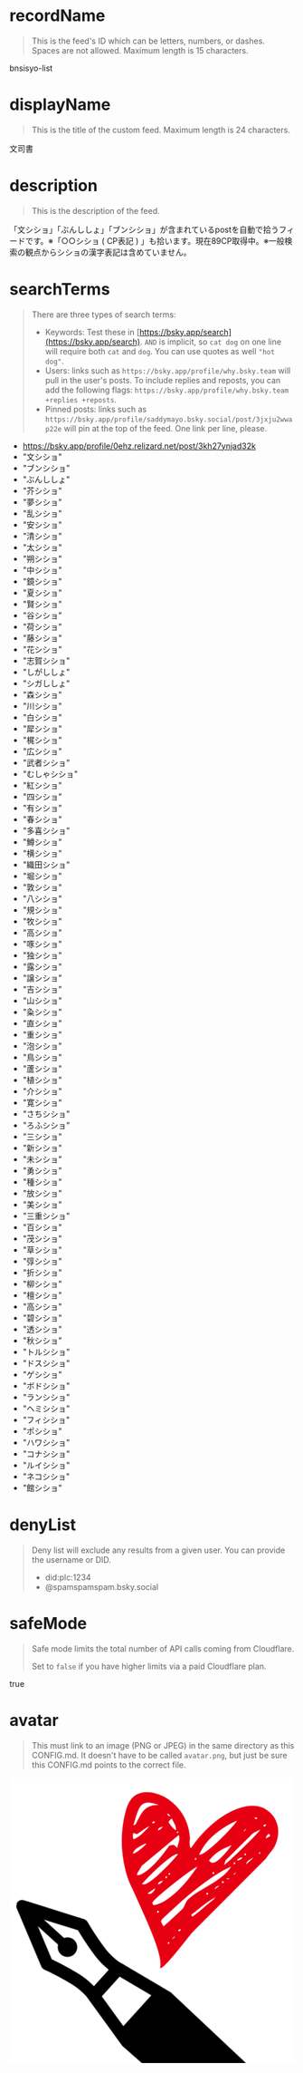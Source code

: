 
# recordName

> This is the feed's ID which can be letters, numbers, or dashes. Spaces are not allowed. Maximum length is 15 characters.

bnsisyo-list

# displayName

> This is the title of the custom feed. Maximum length is 24 characters.

文司書

# description

> This is the description of the feed.

「文シショ」「ぶんししょ」「ブンシショ」が含まれているpostを自動で拾うフィードです。※「○○シショ ( CP表記 ) 」も拾います。現在89CP取得中。※一般検索の観点からシショの漢字表記は含めていません。

# searchTerms

> There are three types of search terms:
>
> - Keywords: Test these in [https://bsky.app/search](https://bsky.app/search). `AND` is implicit, so `cat dog` on one line will require both `cat` and `dog`. You can use quotes as well `"hot dog"`.
> - Users: links such as `https://bsky.app/profile/why.bsky.team` will pull in the user's posts. To include replies and reposts, you can add the following flags: `https://bsky.app/profile/why.bsky.team +replies +reposts`.
> - Pinned posts: links such as `https://bsky.app/profile/saddymayo.bsky.social/post/3jxju2wwap22e` will pin at the top of the feed. One link per line, please.

- https://bsky.app/profile/0ehz.relizard.net/post/3kh27ynjad32k
- "文シショ"
- "ブンシショ"
- "ぶんししょ"
- "芥シショ"
- "夢シショ"
- "乱シショ"
- "安シショ"
- "清シショ"
- "太シショ"
- "朔シショ"
- "中シショ"
- "鏡シショ"
- "夏シショ"
- "賢シショ"
- "谷シショ"
- "荷シショ"
- "藤シショ"
- "花シショ"
- "志賀シショ"
- "しがししょ"
- "シガししょ"
- "森シショ"
- "川シショ"
- "白シショ"
- "犀シショ"
- "梶シショ"
- "広シショ"
- "武者シショ"
- "むしゃシショ"
- "紅シショ"
- "四シショ"
- "有シショ"
- "春シショ"
- "多喜シショ"
- "鱒シショ"
- "横シショ"
- "織田シショ"
- "堀シショ"
- "敦シショ"
- "八シショ"
- "規シショ"
- "牧シショ"
- "高シショ"
- "啄シショ"
- "独シショ"
- "露シショ"
- "譲シショ"
- "吉シショ"
- "山シショ"
- "粂シショ"
- "直シショ"
- "重シショ"
- "泡シショ"
- "鳥シショ"
- "蘆シショ"
- "植シショ"
- "介シショ"
- "寛シショ"
- "さちシショ"
- "ろふシショ"
- "三シショ"
- "新シショ"
- "未シショ"
- "勇シショ"
- "種シショ"
- "放シショ"
- "美シショ"
- "三重シショ"
- "百シショ"
- "茂シショ"
- "草シショ"
- "弴シショ"
- "折シショ"
- "柳シショ"
- "檀シショ"
- "高シショ"
- "碧シショ"
- "透シショ"
- "秋シショ"
- "トルシショ"
- "ドスシショ"
- "ゲシショ"
- "ボドシショ"
- "ランシショ"
- "ヘミシショ"
- "フィシショ"
- "ポシショ"
- "ハワシショ"
- "コナシショ"
- "ルイシショ"
- "ネコシショ"
- "館シショ"

# denyList

> Deny list will exclude any results from a given user. You can provide the username or DID.
>
> - did:plc:1234
> - @spamspamspam.bsky.social

# safeMode

> Safe mode limits the total number of API calls coming from Cloudflare.
>
> Set to `false` if you have higher limits via a paid Cloudflare plan.

true

# avatar

> This must link to an image (PNG or JPEG) in the same directory as this CONFIG.md. It doesn't have to be called `avatar.png`, but just be sure this CONFIG.md points to the correct file.

![](book4.jpg)
